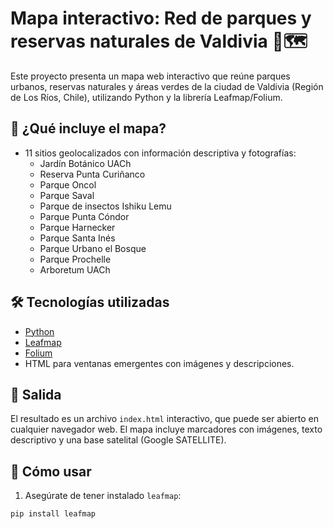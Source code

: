 # Mapa interactivo: Red de parques y reservas naturales de Valdivia 🌿🗺️

Este proyecto presenta un mapa web interactivo que reúne parques urbanos, reservas naturales y áreas verdes de la ciudad de Valdivia (Región de Los Ríos, Chile), utilizando Python y la librería Leafmap/Folium.

## 📌 ¿Qué incluye el mapa?

- 11 sitios geolocalizados con información descriptiva y fotografías:
  - Jardín Botánico UACh
  - Reserva Punta Curiñanco
  - Parque Oncol
  - Parque Saval
  - Parque de insectos Ishiku Lemu
  - Parque Punta Cóndor
  - Parque Harnecker
  - Parque Santa Inés
  - Parque Urbano el Bosque
  - Parque Prochelle
  - Arboretum UACh

## 🛠 Tecnologías utilizadas

- [Python](https://www.python.org/)
- [Leafmap](https://leafmap.org/)
- [Folium](https://python-visualization.github.io/folium/)
- HTML para ventanas emergentes con imágenes y descripciones.

## 📂 Salida

El resultado es un archivo `index.html` interactivo, que puede ser abierto en cualquier navegador web. El mapa incluye marcadores con imágenes, texto descriptivo y una base satelital (Google SATELLITE).

## 🚀 Cómo usar

1. Asegúrate de tener instalado `leafmap`:

```bash
pip install leafmap
